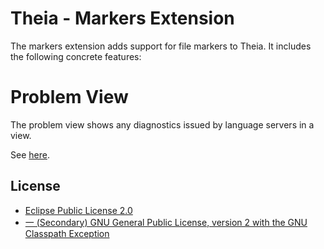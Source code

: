 # Theia - Markers Extension

The markers extension adds support for file markers to Theia.
It includes the following concrete features:

# Problem View
The problem view shows any diagnostics issued by language servers in a view.

See [here](https://github.com/theia-ide/theia).

## License
- [Eclipse Public License 2.0](http://www.eclipse.org/legal/epl-2.0/)
- [一 (Secondary) GNU General Public License, version 2 with the GNU Classpath Exception](https://projects.eclipse.org/license/secondary-gpl-2.0-cp)